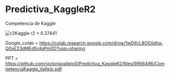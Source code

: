 # Predictiva_KaggleR2
Competencia de Kaggle

![r2Kaggle](https://user-images.githubusercontent.com/88329921/200443446-2c10a4f8-4b31-4646-be54-444a97ccccc0.jpg)
r2 = 0.37441

Google_colab = https://colab.research.google.com/drive/1wDjfcL8O5Xdha-Q0xE23dMEd5rdgPm0D?usp=sharing

PPT = https://github.com/victoriavallejo0/Predictiva_KaggleR2/files/9956496/CompetenciaKaggle_Vallejo.pdf
